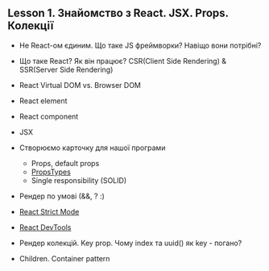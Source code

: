 ## Lesson 1. Знайомство з React. JSX. Props. Колекції

- Не React-ом єдиним. Що таке JS фреймворки? Навіщо вони потрібні?

- Що таке React? Як він працює? CSR(Client Side Rendering) & SSR(Server Side Rendering)

- React Virtual DOM vs. Browser DOM

- React element

- React component

- JSX

- Створюємо карточку для нашої програми

  - Props, default props
  - [PropsTypes](https://www.npmjs.com/package/prop-types)
  - Single responsibility (SOLID)

- Рендер по умові (&&, ? :)

- [React Strict Mode](https://reactjs.org/docs/strict-mode.html)

- [React DevTools](https://chrome.google.com/webstore/detail/react-developer-tools/fmkadmapgofadopljbjfkapdkoienihi?hl=en)

- Рендер колекцій. Key prop. Чому index та uuid() як key - погано?

- Children. Container pattern
